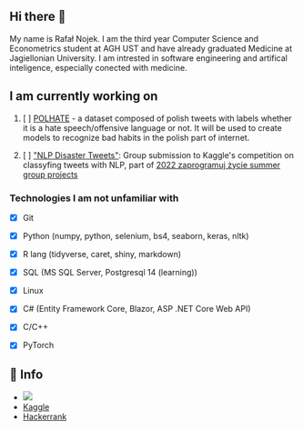
## Hi there 👋

My name is Rafał Nojek. I am the third year Computer Science and Econometrics student at AGH UST and have already graduated Medicine at Jagiellonian University.
I am intrested in software engineering and artifical inteligence, especially conected with medicine.

## I am currently working on

1. [ ] [POLHATE](https://github.com/PanNorek/POLHATE-project) - a dataset composed of polish tweets with labels whether it is a hate speech/offensive language or not. It will be used to create models to recognize bad habits in the polish part of internet. 

2. [ ] ["NLP Disaster Tweets"](https://github.com/SzymkowskiDev/nlp-disaster-tweets): Group submission to Kaggle's competition on classyfing tweets with NLP, part of [2022 zaprogramuj życie summer group projects](https://zaprogramujzycie.pl/)

### Technologies I am not unfamiliar with

- [x] Git
- [x] Python (numpy, python, selenium, bs4, seaborn, keras, nltk)
- [x] R lang (tidyverse, caret, shiny, markdown)
- [x] SQL (MS SQL Server, Postgresql 14 (learning))
- [x] Linux
- [x] C# (Entity Framework Core, Blazor, ASP .NET Core Web API)
- [x] C/C++
- [x] PyTorch


## 📧 Info
* [![](https://img.shields.io/twitter/url?label=/rafal-nojek/&logo=linkedin&logoColor=%230077B5&style=social&url=https%3A%2F%2Fwww.linkedin.com%2in%2rafaln97%2F)](https://www.linkedin.com/in/rafaln97/)
* [Kaggle](https://www.kaggle.com/rafanojek)
* [Hackerrank](https://www.hackerrank.com/dornier1997)



